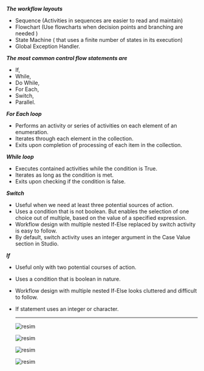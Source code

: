 ***The workflow layouts***

- Sequence (Activities in sequences are easier to read and maintain)
- Flowchart (Use flowcharts when decision points and branching are needed  )
- State Machine ( that uses a finite number of states in its execution)
- Global Exception Handler.

***The most common control flow statements are***
- If, 
- While, 
- Do While, 
- For Each, 
- Switch, 
- Parallel.

***For Each loop***
- Performs an activity or series of activities on each element of an enumeration.
- Iterates through each element in the collection.
- Exits upon completion of processing of each item in the collection.

***While loop***
- Executes contained activities while the condition is True.
- Iterates as long as the condition is met.
- Exits upon checking if the condition is false.

***Switch***
- Useful when we need at least three potential sources of action.
- Uses a condition that is not boolean. But enables the selection of one choice out of multiple, based on the value of a specified expression. 
- Workflow design with multiple nested If-Else replaced by switch activity is easy to follow.
- By default, switch activity uses an integer argument in the Case Value section in Studio.

***If***
- Useful only with two potential courses of action.
- Uses a condition that is boolean in nature.
- Workflow design with multiple nested If-Else looks cluttered and difficult to follow.
- If statement uses an integer or character.

  --------------------------------------------------------

  ![resim](https://github.com/yaagmurss/AdvancedRPADeveloperCertificationTrainingNotes/assets/52479605/129935cf-785b-4ef9-ab1b-f69b7d75f23a)
  

  ![resim](https://github.com/yaagmurss/AdvancedRPADeveloperCertificationTrainingNotes/assets/52479605/80e06b3f-c57e-4f62-82e1-bbc932e88ccd)
  

  ![resim](https://github.com/yaagmurss/AdvancedRPADeveloperCertificationTrainingNotes/assets/52479605/e769b5fd-93ab-438e-9a3f-e21031720030)


  ![resim](https://github.com/yaagmurss/AdvancedRPADeveloperCertificationTrainingNotes/assets/52479605/aee1e969-7efc-4e3e-844d-76b1bb9a9a81)




